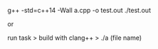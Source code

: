 g++ -std=c++14 -Wall a.cpp -o test.out
./test.out

or

run task > build with clang++ > ./a (file name)